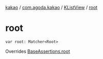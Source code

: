 [kakao](../../index.md) / [com.agoda.kakao](../index.md) / [KListView](index.md) / [root](./root.md)

# root

`var root: Matcher<Root>`

Overrides [BaseAssertions.root](../-base-assertions/root.md)

